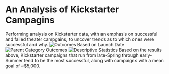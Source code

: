 # An Analysis of Kickstarter Campagins
Performing analysis on Kickstarter data, with an emphasis on successful and failed theater campgains, to uncover trends as to which ones were successful and why.
![Outcomes Based on Launch Date](https://user-images.githubusercontent.com/86032451/123084795-8cee3d00-d3ef-11eb-9e2a-59ef201d0c3d.png)
![Parent Category Outcomes](https://user-images.githubusercontent.com/86032451/123084800-8f509700-d3ef-11eb-993f-ae5180d86198.png)
![Descriptive Statistics](https://user-images.githubusercontent.com/86032451/123085146-ece4e380-d3ef-11eb-9b57-649456c66e76.png)
Based on the results above, Kickstarter campaigns that run from late-Spring through early-Summer tend to be the most successful, along with campaigns with a mean goal of ~$5,000.
